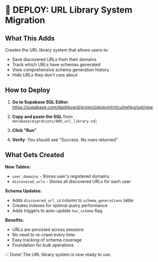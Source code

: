 # 🚀 DEPLOY: URL Library System Migration

## What This Adds
Creates the URL library system that allows users to:
- Save discovered URLs from their domains
- Track which URLs have schemas generated
- View comprehensive schema generation history
- Hide URLs they don't care about

## How to Deploy

1. **Go to Supabase SQL Editor**:
   https://supabase.com/dashboard/project/atopvinhrlicujtwltsg/sql/new

2. **Copy and paste the SQL** from `database/migrations/005_url_library.sql`

3. **Click "Run"**

4. **Verify**: You should see "Success. No rows returned"

## What Gets Created

**New Tables:**
- `user_domains` - Stores user's registered domains
- `discovered_urls` - Stores all discovered URLs for each user

**Schema Updates:**
- Adds `discovered_url_id` column to `schema_generations` table
- Creates indexes for optimal query performance
- Adds triggers to auto-update `has_schema` flag

**Benefits:**
- URLs are persisted across sessions
- No need to re-crawl every time
- Easy tracking of schema coverage
- Foundation for bulk operations

✅ Done! The URL library system is now ready to use.
